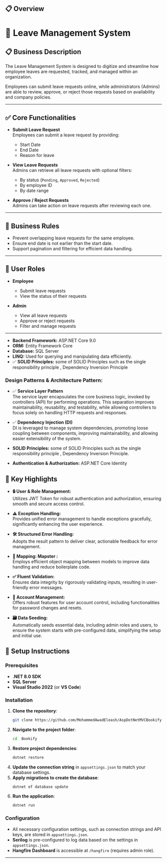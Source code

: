## 📋 Overview

# 🧾 Leave Management System

## 📋 Business Description

The Leave Management System is designed to digitize and streamline how employee leaves are requested, tracked, and managed within an organization.

Employees can submit leave requests online, while administrators (Admins) are able to review, approve, or reject those requests based on availability and company policies.

---

## ✅ Core Functionalities

- **Submit Leave Request**  
  Employees can submit a leave request by providing:
  - Start Date
  - End Date
  - Reason for leave

- **View Leave Requests**  
  Admins can retrieve all leave requests with optional filters:
  - By status (`Pending`, `Approved`, `Rejected`)
  - By employee ID
  - By date range

- **Approve / Reject Requests**  
  Admins can take action on leave requests after reviewing each one.

---

## 📌 Business Rules

- Prevent overlapping leave requests for the same employee.
- Ensure end date is not earlier than the start date.
- Support pagination and filtering for efficient data handling.

---

## 👥 User Roles

- **Employee**  
  - Submit leave requests  
  - View the status of their requests

- **Admin**  
  - View all leave requests  
  - Approve or reject requests  
  - Filter and manage requests

---




- **Backend Framework:** ASP.NET Core 9.0
- **ORM:** Entity Framework Core
- **Database:** SQL Server
-  **LINQ:** Used for querying and manipulating data efficiently.
- ✅ **SOLID Principles:** some of SOLID Principles  such as the single responsibility principle , Dependency Inversion Principle

### Design Patterns & Architecture Pattern:

- ✅ **Service Layer Pattern**  
  The service layer encapsulates the core business logic, invoked by controllers (API) for performing operations. This separation improves maintainability, reusability, and testability, while allowing controllers to focus solely on handling HTTP requests and responses.

- ✅ **Dependency Injection (DI)**  
  DI is leveraged to manage system dependencies, promoting loose coupling between components, improving maintainability, and allowing easier extensibility of the system.
- **SOLID Principles:** some of SOLID Principles  such as the single responsibility principle , Dependency Inversion Principle.

- **Authentication & Authorization:** ASP.NET Core Identity

  

## 🚀 Key Highlights

- **🔒 User & Role Management:**  
  Utilizes JWT Token for robust authentication and authorization, ensuring smooth and secure access control.

- **⚠️  Exception Handling:**  
  Provides unified error management to handle exceptions gracefully, significantly enhancing the user experience.

- **🛠️ Structured Error Handling:**  
  Adopts the result pattern to deliver clear, actionable feedback for error management.

- **🔄 Mapping: Mapster :**  
  Employs efficient object mapping between models to improve data handling and reduce boilerplate code.

- **✅ Fluent Validation:**  
  Ensures data integrity by rigorously validating inputs, resulting in user-friendly error messages.

- **🔑 Account Management:**  
  Offers robust features for user account control, including functionalities for password changes and resets.
  
- **🗃️ Data Seeding:**  
Automatically seeds essential data, including admin roles and users, to ensure the system starts with pre-configured data, simplifying the setup and initial use.

## 🔧 **Setup Instructions**

### **Prerequisites**

- **.NET 8.0 SDK**
- **SQL Server**
- **Visual Studio 2022** (or **VS Code**)

### **Installation**

1. **Clone the repository**:
   ```bash
   git clone https://github.com/MohammedAwadEleash/AspDotNetMVCBookifyApplication
   ```
2. **Navigate to the project folder**:
   ```bash
   cd  Bookify

   ```
3. **Restore project dependencies**:
   ```bash
   dotnet restore
   ```
4. **Update the connection string** in `appsettings.json` to match your database settings.
5. **Apply migrations to create the database**:
   ```bash
   dotnet ef database update
   ```
6. **Run the application**:
   ```bash
   dotnet run
   ```

### **Configuration**

- All necessary configuration settings, such as connection strings and API keys, are stored in `appsettings.json`.
- **Serilog** is pre-configured to log data based on the settings in `appsettings.json`.
- **Hangfire Dashboard** is accessible at `/hangfire` (requires admin role).

---
